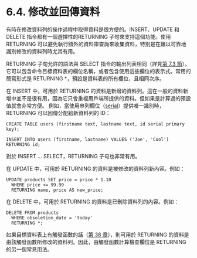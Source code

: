 # 6.4. 修改並回傳資料

有時在修改資料列的操作過程中取得資料是很方便的。INSERT、UPDATE 和 DELETE 指令都有一個選擇性的RETURNING 子句來支持這個功能。使用 RETURNING 可以避免執行額外的資料庫查詢來收集資料，特別是在難以可靠地識別修改的資料列時尤其有用。

RETURNING 子句允許的語法與 SELECT 指令的輸出列表相同（詳見[第 7.3 節](../queries/select-lists.md)）。它可以包含命令目標資料表的欄位名稱，或者包含使用這些欄位的表示式。常用的簡寫形式是 RETURNING \*，預設是資料表的所有欄位，且相同次序。

在 INSERT 中，可用於 RETURNING 的資料是新增的資料列。這在一般的資料新增中並不是很有用，因為它只會重複用戶端所提供的資料。但如果是計算過的預設值就會非常方便。 例如，當使用串列欄位（[serial](../data-types/numeric-types.md#8-1-4-serial-types)）提供唯一識別時，RETURNING 可以回傳分配給新資料列的 ID：

```text
CREATE TABLE users (firstname text, lastname text, id serial primary key);

INSERT INTO users (firstname, lastname) VALUES ('Joe', 'Cool') RETURNING id;
```

對於 INSERT ... SELECT，RETURNING 子句也非常有用。

在 UPDATE 中，可用於 RETURNING 的資料是被修改的資料列新內容。例如：

```text
UPDATE products SET price = price * 1.10
  WHERE price <= 99.99
  RETURNING name, price AS new_price;
```

在 DELETE 中，可用於 RETURNING 的資料是已刪除資料列的內容。例如：

```text
DELETE FROM products
  WHERE obsoletion_date = 'today'
  RETURNING *;
```

如果目標資料表上有觸發函數的話（[第 38 章](../../server-programming/triggers.md)），則可用於 RETURNING 的資料是由該觸發函數所修改的資料列。因此，由觸發函數計算檢查欄位是 RETURNING 的另一個常見用法。

